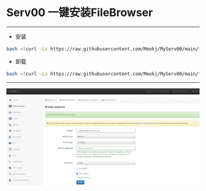 # Serv00 一键安装FileBrowser

---

* 安装
```bash
bash <(curl -Ls https://raw.githubusercontent.com/Meokj/MyServ00/main/filebrowser/install_filebrowser.sh)
```

* 卸载
```bash
bash <(curl -Ls https://raw.githubusercontent.com/Meokj/MyServ00/main/filebrowser/uninstall_filebrowser.sh)
```
---

![面板设置示例](filebrowser/picture.png)

